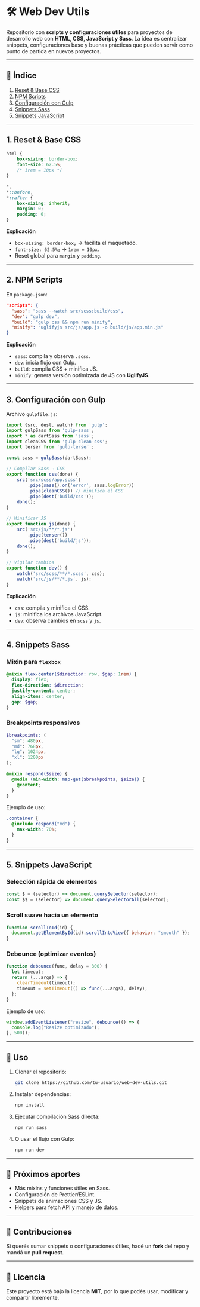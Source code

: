 # 🛠️ Web Dev Utils

Repositorio con **scripts y configuraciones útiles** para proyectos de desarrollo web con **HTML, CSS, JavaScript y Sass**.
La idea es centralizar snippets, configuraciones base y buenas prácticas que pueden servir como punto de partida en nuevos proyectos.

---

## 📑 Índice

1. [Reset & Base CSS](#1-reset--base-css)
2. [NPM Scripts](#2-npm-scripts)
3. [Configuración con Gulp](#3-configuración-con-gulp)
4. [Snippets Sass](#4-snippets-sass)
5. [Snippets JavaScript](#5-snippets-javascript)

---

## 1. Reset & Base CSS

```css
html {
    box-sizing: border-box;
    font-size: 62.5%;
    /* 1rem = 10px */
}

*,
*::before,
*::after {
    box-sizing: inherit;
    margin: 0;
    padding: 0;
}
```

**Explicación**

* `box-sizing: border-box;` → facilita el maquetado.
* `font-size: 62.5%;` → `1rem = 10px`.
* Reset global para `margin` y `padding`.

---

## 2. NPM Scripts

En `package.json`:

```json
"scripts": {
  "sass": "sass --watch src/scss:build/css",
  "dev": "gulp dev",
  "build": "gulp css && npm run minify",
  "minify": "uglifyjs src/js/app.js -o build/js/app.min.js"
}
```

**Explicación**

* `sass`: compila y observa `.scss`.
* `dev`: inicia flujo con Gulp.
* `build`: compila CSS + minifica JS.
* `minify`: genera versión optimizada de JS con **UglifyJS**.

---

## 3. Configuración con Gulp

Archivo `gulpfile.js`:

```js
import {src, dest, watch} from 'gulp';
import gulpSass from 'gulp-sass';
import * as dartSass from 'sass';
import cleanCSS from 'gulp-clean-css';
import terser from 'gulp-terser';

const sass = gulpSass(dartSass);

// Compilar Sass → CSS
export function css(done) {
    src('src/scss/app.scss')
        .pipe(sass().on('error', sass.logError))
        .pipe(cleanCSS()) // minifica el CSS
        .pipe(dest('build/css'));
    done();
}

// Minificar JS
export function js(done) {
    src('src/js/**/*.js')
        .pipe(terser())
        .pipe(dest('build/js'));
    done();
}

// Vigilar cambios
export function dev() {
    watch('src/scss/**/*.scss', css);
    watch('src/js/**/*.js', js);
}
```

**Explicación**

* `css`: compila y minifica el CSS.
* `js`: minifica los archivos JavaScript.
* `dev`: observa cambios en `scss` y `js`.

---

## 4. Snippets Sass

### Mixin para `flexbox`

```scss
@mixin flex-center($direction: row, $gap: 1rem) {
  display: flex;
  flex-direction: $direction;
  justify-content: center;
  align-items: center;
  gap: $gap;
}
```

### Breakpoints responsivos

```scss
$breakpoints: (
  "sm": 480px,
  "md": 768px,
  "lg": 1024px,
  "xl": 1200px
);

@mixin respond($size) {
  @media (min-width: map-get($breakpoints, $size)) {
    @content;
  }
}
```

Ejemplo de uso:

```scss
.container {
  @include respond("md") {
    max-width: 70%;
  }
}
```

---

## 5. Snippets JavaScript

### Selección rápida de elementos

```js
const $ = (selector) => document.querySelector(selector);
const $$ = (selector) => document.querySelectorAll(selector);
```

### Scroll suave hacia un elemento

```js
function scrollToId(id) {
  document.getElementById(id).scrollIntoView({ behavior: "smooth" });
}
```

### Debounce (optimizar eventos)

```js
function debounce(func, delay = 300) {
  let timeout;
  return (...args) => {
    clearTimeout(timeout);
    timeout = setTimeout(() => func(...args), delay);
  };
}
```

Ejemplo de uso:

```js
window.addEventListener("resize", debounce(() => {
  console.log("Resize optimizado");
}, 500));
```

---

## 🚀 Uso

1. Clonar el repositorio:

   ```bash
   git clone https://github.com/tu-usuario/web-dev-utils.git
   ```
2. Instalar dependencias:

   ```bash
   npm install
   ```
3. Ejecutar compilación Sass directa:

   ```bash
   npm run sass
   ```
4. O usar el flujo con Gulp:

   ```bash
   npm run dev
   ```

---

## 📌 Próximos aportes

* Más mixins y funciones útiles en Sass.
* Configuración de Prettier/ESLint.
* Snippets de animaciones CSS y JS.
* Helpers para fetch API y manejo de datos.

---

## 🤝 Contribuciones

Si querés sumar snippets o configuraciones útiles, hacé un **fork** del repo y mandá un **pull request**.

---

## 📜 Licencia

Este proyecto está bajo la licencia **MIT**, por lo que podés usar, modificar y compartir libremente.

